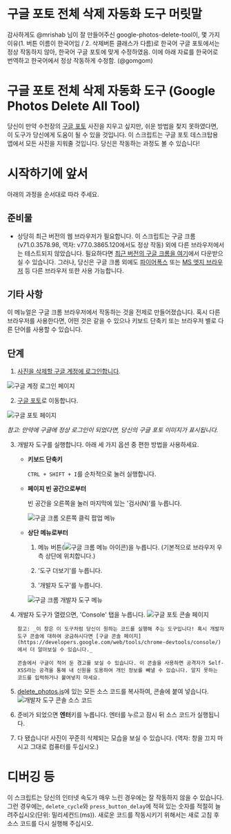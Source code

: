 # 구글 포토 전체 삭제 자동화 도구 머릿말
감사하게도 @mrishab 님이 잘 만들어주신 google-photos-delete-tool이, 몇 가지 이유(1. 버튼 이름이 한국어임 / 2. 삭제버튼 클래스가 다름)로 한국어 구글 포토에서는 정상 작동하지 않아, 한국어 구글 포토에 맞게 수정하였음. 이에 아래 자료를 한국어로 번역하고 한국어에서 정상 작동하게 수정함. (@gomgom)

# 구글 포토 전체 삭제 자동화 도구 (Google Photos Delete All Tool)
당신이 만약 수천장의 [구글 포토](https://photos.google.com/) 사진을 지우고 싶지만, 쉬운 방법을 찾지 못하였다면, 이 도구가 당신에게 도움이 될 수 있을 것입니다. 이 스크립트는 구글 포토 데스크탑용 앱에서 모든 사진을 지워줄 것입니다. 당신은 작동하는 과정도 볼 수 있습니다!

# 시작하기에 앞서
아래의 과정을 순서대로 따라 주세요.

## 준비물
- 상당히 최근 버전의 웹 브라우저가 필요합니다. 이 스크립트는 구글 크롬(v71.0.3578.98, 역자: v77.0.3865.120에서도 정상 작동) 외에 다른 브라우저에서는 테스트되지 않았습니다. 필요하다면 [최근 버전의 구글 크롬을 여기](https://www.google.com/chrome/)에서 다운받으실 수 있습니다. 그러나, 당신은 구글 크롬 외에도 [파이어폭스](https://www.mozilla.org/en-US/firefox/download/thanks/) 또는 [MS 엣지 브라우저](https://www.microsoft.com/en-ca/windows/microsoft-edge) 등 다른 브라우저 또한 사용 가능합니다.

## 기타 사항
이 메뉴얼은 구글 크롬 브라우저에서 작동하는 것을 전제로 만들어졌습니다. 혹시 다른 브라우저를 사용한다면, 어떤 것은 같을 수 있으나 키보드 단축키 또는 브라우저 별로 다른 단어를 사용할 수 있습니다.

## 단계
1) [사진을 삭제할 구글 계정에 로그인합니다](https://accounts.google.com/ServiceLogin).

![구글 계정 로그인 페이지](images/google-signin-page.jpg)

2) [구글 포토](https://photos.google.com/)로 이동합니다.

![구글 포토 페이지](images/google-photos-page.jpg)

_참고: 만약에 구글에 정상 로그인이 되었다면, 당신의 구글 포토 이미지가 표시됩니다._

3) 개발자 도구를 실행합니다. 아래 세 가지 옵션 중 편한 방법을 사용하세요.

    - **키보드 단축키**
        
        `CTRL + SHIFT + I`를 순차적으로 눌러 실행합니다.

    - **페이지 빈 공간으로부터**
        
        빈 공간을 오른쪽을 눌러 마지막에 있는 '검사(N)'를 누릅니다.
        
        ![구글 크롬 오른쪽 클릭 팝업 메뉴](images/chrome-popup-menu.jpg)

    - **상단 메뉴로부터**
        
        1) 메뉴 버튼(![구글 크롬 메뉴 아이콘](images/chrome-menu-icon.jpg))을 누릅니다. (기본적으로 브라우저 우측 상단에 위치합니다.)
        
        2) '도구 더보기'를 누릅니다.
        
        3) '개발자 도구'를 누릅니다.
        
        ![구글 크롬 개발자 도구 메뉴](images/chrome-menu-popup.jpg)

4) 개발자 도구가 열렸으면, 'Console' 탭을 누릅니다.
    ![구글 포토 콘솔 페이지](images/chrome-console.jpg)
    
    ```
    참고: _이 창은 이 도구처럼 당신이 원하는 코드를 실행해 주는 도구입니다! 혹시 개발자 도구 콘솔에 대하여 궁금하시다면 [구글 콘솔 페이지](https://developers.google.com/web/tools/chrome-devtools/console/)에서 더 알아보실 수 있습니다._
    ```
    
    ```
    콘솔에서 구글이 적어 둔 경고를 보실 수 있습니다. 이 콘솔을 사용하면 공격자가 Self-XSS라는 공격을 통해 내 신원을 도용하여 개인 정보를 빼낼 수 있습니다. 알지 못하는 코드를 입력하거나 붙여넣지 마세요.
    ```

5) [delete_photos.js](https://github.com/gomgom/google-photos-delete-tool/blob/master/delete_photos.js)에 있는 모든 소스 코드를 복사하여, 콘솔에 붙여 넣습니다.
    ![개발자 도구 콘솔 소스 코드](images/code-in-console.jpg)

6) 준비가 되었으면 **엔터**키를 누릅니다. 엔터를 누르고 잠시 뒤 소스 코드가 실행됩니다.

7) 다 됐습니다! 사진이 꾸준히 삭제되는 모습을 보실 수 있습니다. (역자: 창을 끄지 마시고 그대로 컴퓨터를 두십시오.)

# 디버깅 등

이 스크립트는 당신의 인터넷 속도가 매우 느린 경우에는 잘 작동하지 않을 수 있습니다. 그런 경우에는, `delete_cycle`와 `press_button_delay`에 적혀 있는 숫자를 적절히 늘려주십시오(단위: 밀리세컨드(ms)). 새로운 코드를 작동시키기 위해서는 새로 고침 후 소스 코드를 다시 실행해 주십시오.
